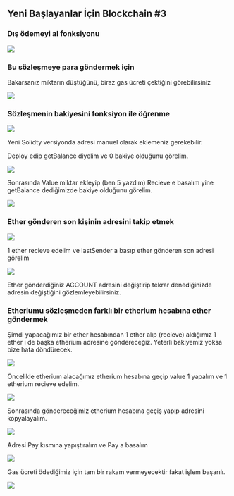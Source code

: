 ## Yeni Başlayanlar İçin Blockchain #3

### Dış ödemeyi al fonksiyonu

![](https://cdn.hashnode.com/res/hashnode/image/upload/v1653551537882/A6jLr6rPH.png)

### Bu sözleşmeye para göndermek için

Bakarsanız miktarın düştüğünü, biraz gas ücreti çektiğini görebilirsiniz

![](https://cdn.hashnode.com/res/hashnode/image/upload/v1653551539049/qvjaX40VS.png)

### Sözleşmenin bakiyesini fonksiyon ile öğrenme

![](https://cdn.hashnode.com/res/hashnode/image/upload/v1653551540344/sk3okgQYU.png)

Yeni Solidty versiyonda adresi manuel olarak eklemeniz gerekebilir.

Deploy edip getBalance diyelim ve 0 bakiye olduğunu görelim.

![](https://cdn.hashnode.com/res/hashnode/image/upload/v1653551541672/TKwgcLwHtv.png)

Sonrasında Value miktar ekleyip (ben 5 yazdım) Recieve e basalım yine getBalance dediğimizde bakiye olduğunu görelim.

![](https://cdn.hashnode.com/res/hashnode/image/upload/v1653551542998/OIDxKWNYN.png)

### Ether gönderen son kişinin adresini takip etmek

![](https://cdn.hashnode.com/res/hashnode/image/upload/v1653551544445/j_MlJ8ymq.png)

1 ether recieve edelim ve lastSender a basıp ether gönderen son adresi görelim

![](https://cdn.hashnode.com/res/hashnode/image/upload/v1653551545717/lNvOG5pQV.png)

Ether gönderdiğiniz ACCOUNT adresini değiştirip tekrar denediğinizde adresin değiştiğini gözlemleyebilirsiniz.

### Etheriumu sözleşmeden farklı bir etherium hesabına ether göndermek

Şimdi yapacağımız bir ether hesabından 1 ether alıp (recieve) aldığımız 1 ether i de başka etherium adresine göndereceğiz. Yeterli bakiyemiz yoksa bize hata döndürecek.

![](https://cdn.hashnode.com/res/hashnode/image/upload/v1653551547011/Sgf_QcH29.png)

Öncelikle etherium alacağımız etherium hesabına geçip value 1 yapalım ve 1 etherium recieve edelim.

![](https://cdn.hashnode.com/res/hashnode/image/upload/v1653551548318/Els9nttTOz.png)

Sonrasında göndereceğimiz etherium hesabına geçiş yapıp adresini kopyalayalım.

![](https://cdn.hashnode.com/res/hashnode/image/upload/v1653551549461/YLsv__nvV.png)

Adresi Pay kısmına yapıştıralım ve Pay a basalım

![](https://cdn.hashnode.com/res/hashnode/image/upload/v1653551550697/bHngngRZg.png)

Gas ücreti ödediğimiz için tam bir rakam vermeyecektir fakat işlem başarılı.

![](https://cdn.hashnode.com/res/hashnode/image/upload/v1653551551886/A4F5Rk6rY.png)